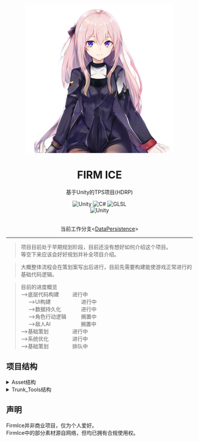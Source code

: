 <div align="center">
  <!-- <h1>此分支为当前活动分支</h1> -->
  <a href="https://crypko.ai/cn/crypko/ABoLzpQhVPRMR/">
  <img src="Assets/Lozas.png" alt="看板娘" width = "400">
  </a><br>

<h1>FIRM ICE</h1>
基于Unity的TPS项目(HDRP)

![Unity](https://img.shields.io/badge/Unity-000000.svg?style=flat-square&logo=unity&logoColor=white)
![C#](https://img.shields.io/badge/C%20Sharp-512BD4.svg?style=flat-square&logo=csharp&logoColor=white)
![GLSL](https://img.shields.io/badge/GLSL-5586A4.svg?style=flat-square&logo=opengl&logoColor=white)<br>
![Unity](https://img.shields.io/badge/Unity-2023.2.3f1-black?style=flat-square&logo=unity)
<br><br>

当前工作分支<[DataPersistence](https://github.com/KitasanYuu/FIRMICE/tree/DataPersistence)>
  
</div>


---
>项目目前处于早期规划阶段，目前还没有想好如何介绍这个项目。<br>
>等空下来应该会好好规划并补全项目介绍。<br>

>大概整体流程会在策划案写出后进行，目前先需要构建能使游戏正常进行的基础代码逻辑。

>目前的进度概览<br>
-->底层代码构建 &emsp;&emsp; 进行中<br>
&nbsp;&nbsp;&nbsp;&nbsp;&nbsp;-->UI构建 &nbsp;&emsp;&emsp;&emsp;&emsp;&emsp; 进行中<br>
&nbsp;&nbsp;&nbsp;&nbsp;&nbsp;-->数据持久化 &nbsp;&emsp;&emsp;&emsp; 进行中<br>
&nbsp;&nbsp;&nbsp;&nbsp;&nbsp;-->角色行动逻辑 &nbsp;&emsp;&emsp; 搁置中<br>
&nbsp;&nbsp;&nbsp;&nbsp;&nbsp;-->敌人AI &nbsp;&emsp;&emsp;&emsp;&emsp;&emsp; 搁置中<br>
-->基础策划&emsp;&emsp;&emsp;&emsp;&nbsp; 进行中<br>
-->系统优化&emsp;&emsp;&emsp;&emsp;&nbsp; 进行中  
-->基础策划&emsp;&emsp;&emsp;&emsp;&nbsp; 排队中  
                
## 项目结构
<details>
  <summary>Asset结构</summary>

```
-Asset                                                //主目录
|    -ACTOR                                           //用于存放对象
|    -ART                                             //一般的平面美术资源
|    |    -Materials                                  //Prefab中用到的材质
|    |    -Fonts                                      //TextMeshPro字体文件
|    |    -Shader                                     //项目着色器
|    -AstarNavMesh                                    //A*寻路缓存的NavMesh
|    -Component                                       //引用的外部组件
|    -Data                                            //存放游戏组件数值
|    -Extenals                                        //外部Git组件
|    |    -TextFilesForTextMeshPro                    //TextMeshPro字库
|    -Editor                                          //UnityEditor工具
|    -Prefab                                          //系统预制体
|    |    -LSS                                        //LoadScene存放处
|    |    |    -Resources
|    |    |    |    -Loading Screens                  //LSS的预制体
|    -Resources
|    |    -GlobalSettings                             //记录预设数值的ScriptableObject资产
|    |    -Prefab                                     //通过Resource.Load读取装载的预制体
|    -SCENE                                           //场景文件
|    -Scripts                                         //主要脚本
|    |    -SelfMade
|    |    |    -Actor                                 //角色控制器相关基础脚本
|    |    |    -Common                                //全局通用
|    |    |    |    -Data                             //核心数据读取脚本
|    |    |    -Detecor                               //检测器
|    |    |    -FollowScripts                         //跟随核心
|    |    |    -FPSUSED(Aborted)                      //FPS相关(项目已不使用)
|    |    |    -FUNDUDE                               //娱乐效果脚本
|    |    |    -GunBattle                             //射击相关
|    |    |    -TestScripts                           //临时测试脚本暂存
|    |    |    -UI                                    //UI相关
|    -Settings                                        //项目配置
|    |    -HDRPDefaultResources                       //HDRP管线默认配置
|    |    -XR                                         //XR默认配置
|    -TempAsset                                       //临时文件暂存
|    -Trash                                           //文件暂存
```
</details>

<details>
  <summary>Trunk_Tools结构</summary>
Trunk_Tools大都是基于Python的批处理工具
    
```
-Trunk_Tools                                          //工具主目录
|    -CSVGEN                                          //存储导表脚本的目录
|    -PngTextureResizer                               //存储贴图尺寸归一化脚本目录
|    -TgaToPng                                        //存储tga格式贴图导出png格式脚本的目录
|    -Table                                           //存放各种数值表的xlsx源文件目录
|    -RunCSVMaker.bat                                 //启动导表的批处理文件
|    -RunPngTextureResizer.bat                        //启动贴图尺寸归一化的批处理文件
|    -RunTgaToPng.bat                                 //启动tga转png的批处理文件
```
</details>

## 声明
FirmIce并非商业项目，仅为个人爱好。<br>
FirmIce中的部分素材源自网络，但均已拥有合规使用权。
